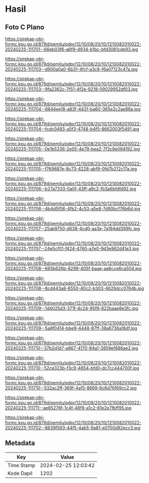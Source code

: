 # Hasil

## Foto C Plano

https://sirekap-obj-formc.kpu.go.id/879d/pemilu/pdpr/12/10/08/20/10/1210082010022-20240225-111701--66eb03f6-a6f9-4934-b1bc-bfd3081cde93.jpg

https://sirekap-obj-formc.kpu.go.id/879d/pemilu/pdpr/12/10/08/20/10/1210082010022-20240225-111703--d900a0a0-6b31-4fcf-a3c8-f6a07123c47a.jpg

https://sirekap-obj-formc.kpu.go.id/879d/pemilu/pdpr/12/10/08/20/10/1210082010022-20240225-111703--9fa2362c-7f51-4f2e-9218-09029952df03.jpg

https://sirekap-obj-formc.kpu.go.id/879d/pemilu/pdpr/12/10/08/20/10/1210082010022-20240225-111704--8844ee18-a83f-4431-ba60-365e2c2ae86a.jpg

https://sirekap-obj-formc.kpu.go.id/879d/pemilu/pdpr/12/10/08/20/10/1210082010022-20240225-111704--fcdc0493-a5f3-4748-b4f5-8662003f5491.jpg

https://sirekap-obj-formc.kpu.go.id/879d/pemilu/pdpr/12/10/08/20/10/1210082010022-20240225-111705--0e1b5336-2e05-4e79-bea2-7f3c8e084192.jpg

https://sirekap-obj-formc.kpu.go.id/879d/pemilu/pdpr/12/10/08/20/10/1210082010022-20240225-111705--f769687e-8c73-4228-abf9-0fd7b212c17a.jpg

https://sirekap-obj-formc.kpu.go.id/879d/pemilu/pdpr/12/10/08/20/10/1210082010022-20240225-111706--b27a7333-0a0f-43ff-a9c2-fb3a6bfdfd92.jpg

https://sirekap-obj-formc.kpu.go.id/879d/pemilu/pdpr/12/10/08/20/10/1210082010022-20240225-111706--4b4d5f06-4fb2-4c53-a5e8-7d90bcf76b6d.jpg

https://sirekap-obj-formc.kpu.go.id/879d/pemilu/pdpr/12/10/08/20/10/1210082010022-20240225-111707--25ab9750-d638-4cd0-aa3e-7a194dd399fc.jpg

https://sirekap-obj-formc.kpu.go.id/879d/pemilu/pdpr/12/10/08/20/10/1210082010022-20240225-111707--24e5cf01-f424-4760-a7e0-9d3e962d41e3.jpg

https://sirekap-obj-formc.kpu.go.id/879d/pemilu/pdpr/12/10/08/20/10/1210082010022-20240225-111708--665b626b-8299-405f-baae-aa6cce6ca504.jpg

https://sirekap-obj-formc.kpu.go.id/879d/pemilu/pdpr/12/10/08/20/10/1210082010022-20240225-111708--8cd443a8-6550-40c2-b303-4629dcc0764b.jpg

https://sirekap-obj-formc.kpu.go.id/879d/pemilu/pdpr/12/10/08/20/10/1210082010022-20240225-111709--1d4025d3-371f-4c24-95f9-822baae8e3fc.jpg

https://sirekap-obj-formc.kpu.go.id/879d/pemilu/pdpr/12/10/08/20/10/1210082010022-20240225-111709--5a8f0414-bbe9-4448-87ff-38a6736a16df.jpg

https://sirekap-obj-formc.kpu.go.id/879d/pemilu/pdpr/12/10/08/20/10/1210082010022-20240225-111710--37b2d1d7-a867-4170-84a1-3859ef686ae2.jpg

https://sirekap-obj-formc.kpu.go.id/879d/pemilu/pdpr/12/10/08/20/10/1210082010022-20240225-111710--52ce323b-f3c9-4654-bfd0-dc7cc444700f.jpg

https://sirekap-obj-formc.kpu.go.id/879d/pemilu/pdpr/12/10/08/20/10/1210082010022-20240225-111710--532ac2ff-369f-4a15-8669-6c6d76f69cc2.jpg

https://sirekap-obj-formc.kpu.go.id/879d/pemilu/pdpr/12/10/08/20/10/1210082010022-20240225-111711--ae65276f-1c4f-48f9-a1c2-81e2e7fbff95.jpg

https://sirekap-obj-formc.kpu.go.id/879d/pemilu/pdpr/12/10/08/20/10/1210082010022-20240225-111702--8839f593-44f5-4ab5-9a81-e0700d92ecc3.jpg


## Metadata

| Key        | Value               |
| ---------- | ------------------- |
| Time Stamp | 2024-02-25 12:03:42 |
| Kode Dapil | 1202                |



